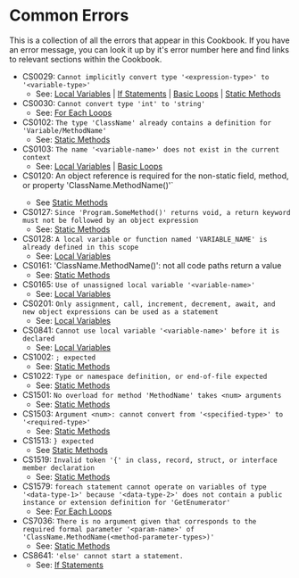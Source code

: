 # Common Errors

This is a collection of all the errors that appear in this Cookbook. If you have
an error message, you can look it up by it's error number here and find links to
relevant sections within the Cookbook.

* CS0029: `Cannot implicitly convert type '<expression-type>' to
  '<variable-type>'`
  *  See: [Local Variables](LocalVariables.md) | [If
     Statements](IfStatements.md) | [Basic Loops](BasicLoops.md) | [Static Methods](StaticMethods.md)
* CS0030: `Cannot convert type 'int' to 'string'`
  * See: [For Each Loops](ForEachLoops.md)
* CS0102: `The type 'ClassName' already contains a definition for 'Variable/MethodName'`
  * See: [Static Methods](StaticMethods.md)
* CS0103: `The name '<variable-name>' does not exist in the current context`
  * See: [Local Variables](LocalVariables.md) | [Basic Loops](BasicLoops.md)
* CS0120: An object reference is required for the non-static field, method, or property 'ClassName.MethodName(<method-arameter-types>)'`
  * See [Static Methods](StaticMethods.md)
* CS0127: `Since 'Program.SomeMethod()' returns void, a return keyword must not be followed by an object expression`
  * See: [Static Methods](StaticMethods.md)
* CS0128: `A local variable or function named 'VARIABLE_NAME' is already defined
  in this scope`
  * See: [Local Variables](LocalVariables.md) 
* CS0161: 'ClassName.MethodName()': not all code paths return a value
  * See: [Static Methods](StaticMethods.md)
* CS0165: `Use of unassigned local variable '<variable-name>'`
  * See: [Local Variables](LocalVariables.md)
* CS0201: `Only assignment, call, increment, decrement, await, and new object
  expressions can be used as a statement`
  * See: [Local Variables](LocalVariables.md)
* CS0841: `Cannot use local variable '<variable-name>' before it is declared`
  * See: [Local Variables](LocalVariables.md)
* CS1002: `; expected`
  * See: [Static Methods](StaticMethods.md)
* CS1022: `Type or namespace definition, or end-of-file expected`
  * See: [Static Methods](StaticMethods.md)
* CS1501: `No overload for method 'MethodName' takes <num> arguments`
  * See: [Static Methods](StaticMethods.md)
* CS1503: `Argument <num>: cannot convert from '<specified-type>' to '<required-type>'`
  * See: [Static Methods](StaticMethods.md)
* CS1513: `} expected`
  * See [Static Methods](StaticMethods.md)
* CS1519: `Invalid token '{' in class, record, struct, or interface member declaration`
  * See: [Static Methods](StaticMethods.md)
* CS1579: `foreach statement cannot operate on variables of type '<data-type-1>'
  because '<data-type-2>' does not contain a public instance or extension
  definition for 'GetEnumerator'`
  * See: [For Each Loops](ForEachLoops.md)
* CS7036: `There is no argument given that corresponds to the required formal parameter '<param-name>' of 'ClassName.MethodName(<method-parameter-types>)'`
  * See: [Static Methods](StaticMethods.md)
* CS8641: `'else' cannot start a statement.`
  * See: [If Statements](IfStatements.md)